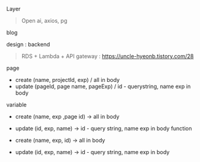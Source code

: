 Layer

> Open ai, axios, pg

blog

design :
backend

> RDS + Lambda + API gateway : https://uncle-hyeonb.tistory.com/28

page

-   create (name, projectId, exp) / all in body
-   update (pageId, page name, pageExp) / id - querystring, name exp in body

variable

-   create (name, exp ,page id) -> all in body
-   update (id, exp, name) -> id - query string, name exp in body
    function

-   create (name, exp, id) -> all in body
-   update (id, exp, name) -> id - query string, name exp in body
